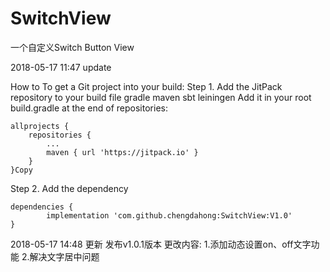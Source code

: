 # SwitchView
一个自定义Switch Button View

2018-05-17 11:47 update

How to
To get a Git project into your build:
Step 1. Add the JitPack repository to your build file
gradle
maven
sbt
leiningen
Add it in your root build.gradle at the end of repositories:

	allprojects {
		repositories {
			...
			maven { url 'https://jitpack.io' }
		}
	}Copy
Step 2. Add the dependency

	dependencies {
	        implementation 'com.github.chengdahong:SwitchView:V1.0'
	}
	
	
2018-05-17 14:48 更新
发布v1.0.1版本
更改内容:
1.添加动态设置on、off文字功能
2.解决文字居中问题